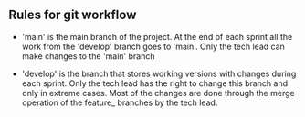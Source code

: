 ## Rules for git workflow
+ 'main' is the main branch of the project. 
At the end of each sprint all the work from the 'develop' branch goes to 'main'. Only the tech lead can make changes to the 'main' branch

+ 'develop' is the branch that stores working versions with changes during each sprint. Only the tech lead has the right to change this branch and only in extreme cases.
Most of the changes are done through the merge operation of the feature_<name> branches by the tech lead.
